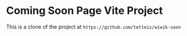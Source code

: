 # Coming Soon Page Vite Project

This is a clone of the project at `https://github.com/tetteis/wiwik-soon`

